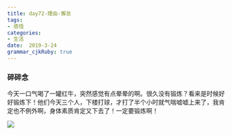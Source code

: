 ```yaml
---
title: day72-理由-懈怠
tags: 
- 感悟
categories: 
- 生活
date:  2019-3-24
grammar_cjkRuby: true
---
```

### 碎碎念
今天一口气喝了一罐红牛，突然感觉有点晕晕的啊。很久没有锻炼？看来是时候好好锻炼下！他们今天三个人，下楼打球，才打了半个小时就气喘嘘嘘上来了，我肯定也不例外啊，身体素质肯定又下去了！一定要锻炼啊！

![](https://ws1.sinaimg.cn/large/b15ca614gy1g1e96r5t2jj20qo0hsdhm.jpg)

<!--more-->
